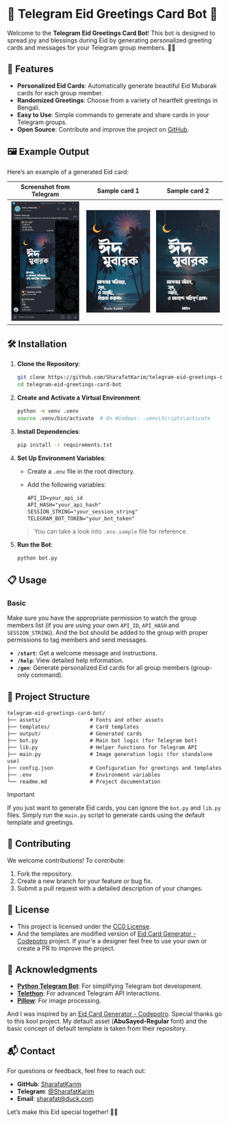 # 🌙 Telegram Eid Greetings Card Bot 🎉

Welcome to the **Telegram Eid Greetings Card Bot**! This bot is designed to spread joy and blessings during Eid by generating personalized greeting cards and messages for your Telegram group members. 🎨✨

## 🚀 Features

- **Personalized Eid Cards**: Automatically generate beautiful Eid Mubarak cards for each group member.
- **Randomized Greetings**: Choose from a variety of heartfelt greetings in Bengali.
- **Easy to Use**: Simple commands to generate and share cards in your Telegram groups.
- **Open Source**: Contribute and improve the project on [GitHub](https://github.com/SharafatKarim/telegram-eid-greetings-card-bot).

## 🖼️ Example Output

Here’s an example of a generated Eid card:

| Screenshot from Telegram | Sample card 1 | Sample card 2 |
|---------------------------|----------------|----------------|
| ![Screenshot](samples/ss.webp) | ![Sample 1](samples/1.webp) | ![Sample 2](samples/2.webp) |

## 🛠️ Installation

1. **Clone the Repository**:

   ```bash
   git clone https://github.com/SharafatKarim/telegram-eid-greetings-card-bot.git
   cd telegram-eid-greetings-card-bot
   ```

2. **Create and Activate a Virtual Environment**:

   ```bash
   python -m venv .venv
   source .venv/bin/activate  # On Windows: .venv\Scripts\activate
   ```

3. **Install Dependencies**:

   ```bash
   pip install -r requirements.txt
   ```

4. **Set Up Environment Variables**:
   - Create a `.env` file in the root directory.
   - Add the following variables:

     ```properties
     API_ID=your_api_id
     API_HASH="your_api_hash"
     SESSION_STRING="your_session_string"
     TELEGRAM_BOT_TOKEN="your_bot_token"
     ```

   > You can take a look into `.env.sample` file for reference.

5. **Run the Bot**:

   ```bash
   python bot.py
   ```

## 📋 Usage

### Basic

Make sure you have the appropriate permission to watch the group members list
(if you are using your own `API_ID`, `API_HASH` and `SESSION_STRING`).
And the bot should be added to the group with proper permissions
to tag members and send messages.

- **`/start`**: Get a welcome message and instructions.
- **`/help`**: View detailed help information.
- **`/gen`**: Generate personalized Eid cards for all group members (group-only command).

## 📂 Project Structure

```
telegram-eid-greetings-card-bot/
├── assets/                # Fonts and other assets
├── templates/             # Card templates
├── output/                # Generated cards
├── bot.py                 # Main bot logic (for Telegram bot)
├── lib.py                 # Helper functions for Telegram API
├── main.py                # Image generation logic (for standalone use)
├── config.json            # Configuration for greetings and templates
├── .env                   # Environment variables
└── readme.md              # Project documentation
```

> [!important]
> If you just want to generate Eid cards, you can ignore the `bot.py` and `lib.py` files.
> Simply run the `main.py` script to generate cards using the default template and greetings.

## 🤝 Contributing

We welcome contributions! To contribute:

1. Fork the repository.
2. Create a new branch for your feature or bug fix.
3. Submit a pull request with a detailed description of your changes.

## 📜 License

- This project is licensed under the [CC0 License](https://creativecommons.org/publicdomain/zero/1.0/).
- And the templates are modified version of [Eid Card Generator - Codepotro](https://github.com/codepotro/Eid-Card-Generator/) project.
If your'e a designer feel free to use your own or create a PR to improve the project.

## 🌟 Acknowledgments

- **[Python Telegram Bot](https://python-telegram-bot.readthedocs.io/)**: For simplifying Telegram bot development.
- **[Telethon](https://docs.telethon.dev/)**: For advanced Telegram API interactions.
- **[Pillow](https://pillow.readthedocs.io/)**: For image processing.

And I was inspired by an [Eid Card Generator - Codepotro](https://github.com/codepotro/Eid-Card-Generator/).
Special thanks go to this kool project. My default asset (**AbuSayed-Regular** font) and the basic concept
of default template is taken from their repository.

## 📬 Contact

For questions or feedback, feel free to reach out:

- **GitHub**: [SharafatKarim](https://github.com/SharafatKarim)
- **Telegram**: [@SharafatKarim](https://t.me/SharafatKarim)
- **Email**: <sharafat@duck.com>

Let’s make this Eid special together! 🌙✨
